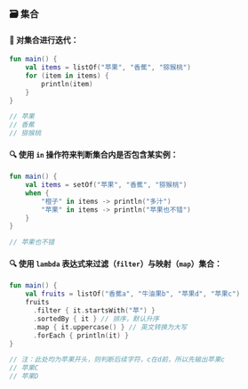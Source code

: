 ### 🗃️ 集合

#### 🔄 对集合进行迭代：

```kotlin
fun main() {
    val items = listOf("苹果", "香蕉", "猕猴桃")
    for (item in items) {
        println(item)
    }
}

// 苹果
// 香蕉
// 猕猴桃
```

#### 🔍 使用 <code>in</code> 操作符来判断集合内是否包含某实例：

```kotlin
fun main() {
    val items = setOf("苹果", "香蕉", "猕猴桃")
    when {
        "橙子" in items -> println("多汁")
        "苹果" in items -> println("苹果也不错")
    }
}

// 苹果也不错
```

#### 🔍 使用 <code>lambda</code> 表达式来过滤（<code>filter</code>）与映射（<code>map</code>）集合：

```kotlin
fun main() {
    val fruits = listOf("香蕉a", "牛油果b", "苹果d", "苹果c")
    fruits
      .filter { it.startsWith("苹") }
      .sortedBy { it } // 排序，默认升序
      .map { it.uppercase() } // 英文转换为大写
      .forEach { println(it) }
}

// 注：此处均为苹果开头，则判断后续字符，c在d前，所以先输出苹果c
// 苹果C
// 苹果D
```